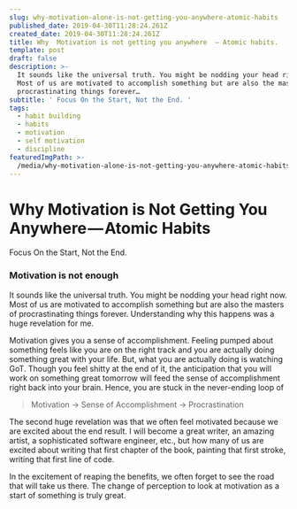 ```yaml
---
slug: why-motivation-alone-is-not-getting-you-anywhere-atomic-habits
published_date: 2019-04-30T11:28:24.261Z
created_date: 2019-04-30T11:28:24.261Z
title: Why  Motivation is not getting you anywhere  — Atomic habits.
template: post
draft: false
description: >-
  It sounds like the universal truth. You might be nodding your head right now.
  Most of us are motivated to accomplish something but are also the masters of
  procrastinating things forever…
subtitle: ' Focus On the Start, Not the End. '
tags:
  - habit building
  - habits
  - motivation
  - self motivation
  - discipline
featuredImgPath: >-
  /media/why-motivation-alone-is-not-getting-you-anywhere-atomic-habits-featured.png
---
```

# Why Motivation is Not Getting You Anywhere — Atomic Habits

Focus On the Start, Not the End.

### Motivation is not enough

It sounds like the universal truth. You might be nodding your head right now. Most of us are motivated to accomplish something but are also the masters of procrastinating things forever. Understanding why this happens was a huge revelation for me.

Motivation gives you a sense of accomplishment. Feeling pumped about something feels like you are on the right track and you are actually doing something great with your life. But, what you are actually doing is watching GoT. Though you feel shitty at the end of it, the anticipation that you will work on something great tomorrow will feed the sense of accomplishment right back into your brain. Hence, you are stuck in the never-ending loop of

> Motivation -> Sense of Accomplishment -> Procrastination

The second huge revelation was that we often feel motivated because we are excited about the end result. I will become a great writer, an amazing artist, a sophisticated software engineer, etc., but how many of us are excited about writing that first chapter of the book, painting that first stroke, writing that first line of code.

In the excitement of reaping the benefits, we often forget to see the road that will take us there. The change of perception to look at motivation as a start of something is truly great.



